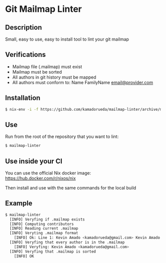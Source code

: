 # Git Mailmap Linter

## Description

Small, easy to use, easy to install tool to lint your git mailmap

## Verifications

- Mailmap file (.mailmap) must exist
- Mailmap must be sorted
- All authors in git history must be mapped
- All authors must conform to: Name FamilyName <email@provider.com>

## Installation

```bash
$ nix-env -i -f https://github.com/kamadorueda/mailmap-linter/archive/master.tar.gz
```

## Use

Run from the root of the repository that you want to lint:

```bash
$ mailmap-linter
```

## Use inside your CI

You can use the official Nix docker image: https://hub.docker.com/r/nixos/nix

Then install and use with the same commands for the local build

## Example

```bash
$ mailmap-linter
  [INFO] Veryfing if .mailmap exists
  [INFO] Computing contributors
  [INFO] Reading current .mailmap
  [INFO] Veryting .mailmap format
    [INFO] Ok: Line 1: Kevin Amado <kamadorueda@gmail.com> Kevin Amado <kamadorueda@gmail.com>
  [INFO] Veryfing that every author is in the .mailmap
    [INFO] Veryfing: Kevin Amado <kamadorueda@gmail.com>
  [INFO] Veryfing that .mailmap is sorted
    [INFO] OK
```
